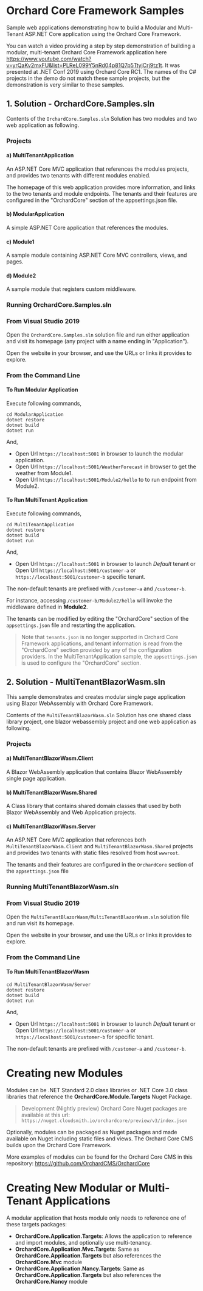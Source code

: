 # Orchard Core Framework Samples

Sample web applications demonstrating how to build a Modular and Multi-Tenant ASP.NET Core application using the Orchard Core Framework.

You can watch a video providing a step by step demonstration of building a modular, multi-tenant Orchard Core Framework application here https://www.youtube.com/watch?v=yrQaKv2mxFU&list=PLReL099Y5nRd04p81Q7p5TtyjCrj9tz1t. It was presented at .NET Conf 2019 using Orchard Core RC1. The names of the C# projects in the demo do not match these sample projects, but the demonstration is very similar to these samples.

## 1. Solution - OrchardCore.Samples.sln
Contents of the `OrchardCore.Samples.sln` Solution has two modules and two web application as following.
### Projects 
#### a) MultiTenantApplication

An ASP.NET Core MVC application that references the modules projects, and provides two tenants with different modules enabled.

The homepage of this web application provides more information, and links to the two tenants and module endpoints. The tenants and their features are configured in the "OrchardCore" section of the appsettings.json file.

#### b) ModularApplication

A simple ASP.NET Core application that references the modules.

#### c) Module1

A sample module containing ASP.NET Core MVC controllers, views, and pages.

#### d) Module2

A sample module that registers custom middleware.

### Running OrchardCore.Samples.sln

### From Visual Studio 2019

Open the `OrchardCore.Samples.sln` solution file and run either application and visit its homepage (any project with a name ending in "Application"). 

Open the website in your browser, and use the URLs or links it provides to explore.

### From the Command Line

#### To Run Modular Application 
Execute following commands,
```dotnetcli
cd ModularApplication
dotnet restore
dotnet build
dotnet run
```

And, 
- Open Url `https://localhost:5001` in browser to launch the modular application.
- Open Url `https://localhost:5001/WeatherForecast` in browser to get the weather from Module1. 
- Open Url `https://localhost:5001/Module2/hello` to to run endpoint from Module2.


#### To Run MultiTenant Application
Execute following commands,
```dotnetcli
cd MultiTenantApplication
dotnet restore
dotnet build
dotnet run
```

And, 
 
- Open Url `https://localhost:5001` in browser to launch *Default* tenant or Open Url `https://localhost:5001/customer-a` or `https://localhost:5001/customer-b` specific tenant.  


The non-default tenants are prefixed with `/customer-a` and `/customer-b`.

For instance, accessing `/customer-b/Module2/hello` will invoke the middleware defined in **Module2**.

The tenants can be modified by editing the "OrchardCore" section of the `appsettings.json` file and restarting the application.

>Note that `tenants.json` is no longer supported in Orchard Core Framework applications, and tenant information is read from the "OrchardCore" section provided by any of the configuration providers.
In the MultiTenantApplication sample, the `appsettings.json` is used to configure the "OrchardCore" section. 

## 2. Solution - MultiTenantBlazorWasm.sln 
This sample demonstrates and creates modular single page application using Blazor WebAssembly with Orchard Core Framework. 

Contents of the `MultiTenantBlazorWasm.sln` Solution has one shared class library project, one blazor webassembly project and one  web application as following.

### Projects 
#### a) MultiTenantBlazorWasm.Client

A Blazor WebAssembly application that contains Blazor WebAssembly single page application.

#### b) MultiTenantBlazorWasm.Shared

A Class library that contains shared domain classes that used by both Blazor WebAssembly and Web Application projects.

#### c) MultiTenantBlazorWasm.Server

An ASP.NET Core MVC application that references both `MultiTenantBlazorWasm.Client` and `MultiTenantBlazorWasm.Shared` projects and provides two tenants with static files resolved from host `wwwroot`.

The tenants and their features are configured in the `OrchardCore` section of the `appsettings.json` file

### Running MultiTenantBlazorWasm.sln 

### From Visual Studio 2019

Open the `MultiTenantBlazorWasm/MultiTenantBlazorWasm.sln` solution file and run  visit its homepage. 

Open the website in your browser, and use the URLs or links it provides to explore.

### From the Command Line

#### To Run MultiTenantBlazorWasm

```dotnetcli
cd MultiTenantBlazorWasm/Server
dotnet restore
dotnet build
dotnet run
```

And, 
 
- Open Url `https://localhost:5001` in browser to launch *Default* tenant or Open Url `https://localhost:5001/customer-a` or `https://localhost:5001/customer-b` for specific tenant.  


The non-default tenants are prefixed with `/customer-a` and `/customer-b`.


# Creating new Modules

Modules can be .NET Standard 2.0 class libraries or .NET Core 3.0 class libraries that reference the **OrchardCore.Module.Targets** Nuget Package.

>Development (Nightly preview) Orchard Core Nuget packages are available at this url: `https://nuget.cloudsmith.io/orchardcore/preview/v3/index.json`

Optionally, modules can be packaged as Nuget packages and made available on Nuget including static files and views.
The Orchard Core CMS builds upon the Orchard Core Framework.

More examples of modules can be found for the Orchard Core CMS in this repository: https://github.com/OrchardCMS/OrchardCore

# Creating New Modular or Multi-Tenant Applications

A modular application that hosts module only needs to reference one of these targets packages:

- **OrchardCore.Application.Targets**: Allows the application to reference and import modules, and optionally use multi-tenancy.
- **OrchardCore.Application.Mvc.Targets**: Same as **OrchardCore.Application.Targets** but also references the **OrchardCore.Mvc** module
- **OrchardCore.Application.Nancy.Targets**: Same as **OrchardCore.Application.Targets** but also references the **OrchardCore.Nancy** module
